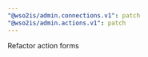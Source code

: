 ```yaml
---
"@wso2is/admin.connections.v1": patch
"@wso2is/admin.actions.v1": patch
---
```


Refactor action forms
